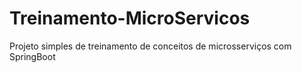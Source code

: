 # Treinamento-MicroServicos

Projeto simples de treinamento de conceitos de microsserviços com SpringBoot
